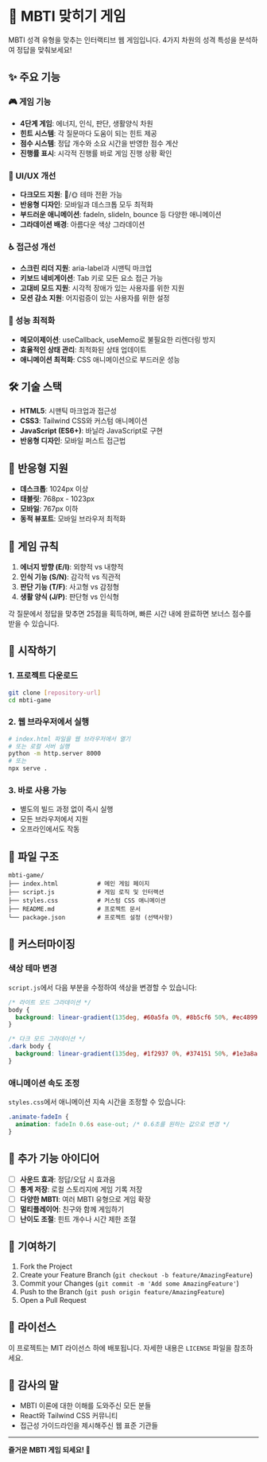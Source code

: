 # 🎯 MBTI 맞히기 게임

MBTI 성격 유형을 맞추는 인터랙티브 웹 게임입니다. 4가지 차원의 성격 특성을 분석하여 정답을 맞춰보세요!

## ✨ 주요 기능

### 🎮 게임 기능
- **4단계 게임**: 에너지, 인식, 판단, 생활양식 차원
- **힌트 시스템**: 각 질문마다 도움이 되는 힌트 제공
- **점수 시스템**: 정답 개수와 소요 시간을 반영한 점수 계산
- **진행률 표시**: 시각적 진행률 바로 게임 진행 상황 확인

### 🎨 UI/UX 개선
- **다크모드 지원**: 🌙/🌞 테마 전환 가능
- **반응형 디자인**: 모바일과 데스크톱 모두 최적화
- **부드러운 애니메이션**: fadeIn, slideIn, bounce 등 다양한 애니메이션
- **그라데이션 배경**: 아름다운 색상 그라데이션

### ♿ 접근성 개선
- **스크린 리더 지원**: aria-label과 시맨틱 마크업
- **키보드 네비게이션**: Tab 키로 모든 요소 접근 가능
- **고대비 모드 지원**: 시각적 장애가 있는 사용자를 위한 지원
- **모션 감소 지원**: 어지럼증이 있는 사용자를 위한 설정

### 🚀 성능 최적화
- **메모이제이션**: useCallback, useMemo로 불필요한 리렌더링 방지
- **효율적인 상태 관리**: 최적화된 상태 업데이트
- **애니메이션 최적화**: CSS 애니메이션으로 부드러운 성능

## 🛠️ 기술 스택

- **HTML5**: 시맨틱 마크업과 접근성
- **CSS3**: Tailwind CSS와 커스텀 애니메이션
- **JavaScript (ES6+)**: 바닐라 JavaScript로 구현
- **반응형 디자인**: 모바일 퍼스트 접근법

## 📱 반응형 지원

- **데스크톱**: 1024px 이상
- **태블릿**: 768px - 1023px
- **모바일**: 767px 이하
- **동적 뷰포트**: 모바일 브라우저 최적화

## 🎯 게임 규칙

1. **에너지 방향 (E/I)**: 외향적 vs 내향적
2. **인식 기능 (S/N)**: 감각적 vs 직관적
3. **판단 기능 (T/F)**: 사고형 vs 감정형
4. **생활 양식 (J/P)**: 판단형 vs 인식형

각 질문에서 정답을 맞추면 25점을 획득하며, 빠른 시간 내에 완료하면 보너스 점수를 받을 수 있습니다.

## 🚀 시작하기

### 1. 프로젝트 다운로드
```bash
git clone [repository-url]
cd mbti-game
```

### 2. 웹 브라우저에서 실행
```bash
# index.html 파일을 웹 브라우저에서 열기
# 또는 로컬 서버 실행
python -m http.server 8000
# 또는
npx serve .
```

### 3. 바로 사용 가능
- 별도의 빌드 과정 없이 즉시 실행
- 모든 브라우저에서 지원
- 오프라인에서도 작동

## 📁 파일 구조

```
mbti-game/
├── index.html           # 메인 게임 페이지
├── script.js            # 게임 로직 및 인터랙션
├── styles.css           # 커스텀 CSS 애니메이션
├── README.md            # 프로젝트 문서
└── package.json         # 프로젝트 설정 (선택사항)
```

## 🎨 커스터마이징

### 색상 테마 변경
`script.js`에서 다음 부분을 수정하여 색상을 변경할 수 있습니다:

```css
/* 라이트 모드 그라데이션 */
body {
  background: linear-gradient(135deg, #60a5fa 0%, #8b5cf6 50%, #ec4899 100%);
}

/* 다크 모드 그라데이션 */
.dark body {
  background: linear-gradient(135deg, #1f2937 0%, #374151 50%, #1e3a8a 100%);
}
```

### 애니메이션 속도 조정
`styles.css`에서 애니메이션 지속 시간을 조정할 수 있습니다:

```css
.animate-fadeIn {
  animation: fadeIn 0.6s ease-out; /* 0.6초를 원하는 값으로 변경 */
}
```

## 🌟 추가 기능 아이디어

- [ ] **사운드 효과**: 정답/오답 시 효과음
- [ ] **통계 저장**: 로컬 스토리지에 게임 기록 저장
- [ ] **다양한 MBTI**: 여러 MBTI 유형으로 게임 확장
- [ ] **멀티플레이어**: 친구와 함께 게임하기
- [ ] **난이도 조절**: 힌트 개수나 시간 제한 조절

## 🤝 기여하기

1. Fork the Project
2. Create your Feature Branch (`git checkout -b feature/AmazingFeature`)
3. Commit your Changes (`git commit -m 'Add some AmazingFeature'`)
4. Push to the Branch (`git push origin feature/AmazingFeature`)
5. Open a Pull Request

## 📄 라이선스

이 프로젝트는 MIT 라이선스 하에 배포됩니다. 자세한 내용은 `LICENSE` 파일을 참조하세요.

## 🙏 감사의 말

- MBTI 이론에 대한 이해를 도와주신 모든 분들
- React와 Tailwind CSS 커뮤니티
- 접근성 가이드라인을 제시해주신 웹 표준 기관들

---

**즐거운 MBTI 게임 되세요! 🎉**

